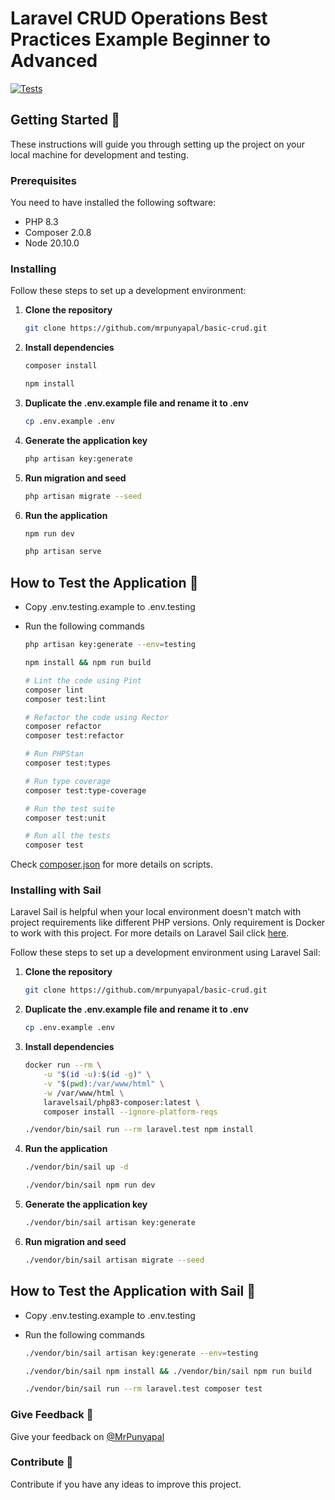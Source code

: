 # Laravel CRUD Operations Best Practices Example Beginner to Advanced

[![Tests](https://github.com/mrpunyapal/basic-crud/actions/workflows/tests.yml/badge.svg)](https://github.com/mr-punyapal/basic-crud/actions/workflows/tests.yml)

## Getting Started 🚀

These instructions will guide you through setting up the project on your local machine for development and testing.

### Prerequisites

You need to have installed the following software:

- PHP 8.3
- Composer 2.0.8
- Node 20.10.0

### Installing

Follow these steps to set up a development environment:

1. **Clone the repository**

    ```bash
    git clone https://github.com/mrpunyapal/basic-crud.git
    ```

2. **Install dependencies**

    ```bash
    composer install
    ```

    ```bash
    npm install
    ```

3. **Duplicate the .env.example file and rename it to .env**

    ```bash
    cp .env.example .env
    ```

4. **Generate the application key**

    ```bash
    php artisan key:generate
    ```

5. **Run migration and seed**

    ```bash
    php artisan migrate --seed
    ```

6. **Run the application**

    ```bash
    npm run dev
    ```

    ```bash
    php artisan serve
    ```

## How to Test the Application 🧪

- Copy .env.testing.example to .env.testing
- Run the following commands

    ```bash
    php artisan key:generate --env=testing
    ```

    ```bash
    npm install && npm run build
    ```

    ```bash
    # Lint the code using Pint
    composer lint
    composer test:lint

    # Refactor the code using Rector
    composer refactor
    composer test:refactor

    # Run PHPStan
    composer test:types

    # Run type coverage
    composer test:type-coverage

    # Run the test suite
    composer test:unit

    # Run all the tests
    composer test
    ```
Check [composer.json](/composer.json#L78-L92) for more details on scripts.

### Installing with Sail

Laravel Sail is helpful when your local environment doesn't match with project requirements like different PHP versions.
Only requirement is Docker to work with this project. For more details on Laravel Sail click [here](https://laravel.com/docs/10.x/sail).

Follow these steps to set up a development environment using Laravel Sail:

1. **Clone the repository**

    ```bash
    git clone https://github.com/mrpunyapal/basic-crud.git
    ```

2. **Duplicate the .env.example file and rename it to .env**

    ```bash
    cp .env.example .env
    ```

3. **Install dependencies**

    ```bash
    docker run --rm \
        -u "$(id -u):$(id -g)" \
        -v "$(pwd):/var/www/html" \
        -w /var/www/html \
        laravelsail/php83-composer:latest \
        composer install --ignore-platform-reqs
    ```

    ```bash
    ./vendor/bin/sail run --rm laravel.test npm install
    ```

4. **Run the application**

    ```bash
    ./vendor/bin/sail up -d
    ```

    ```bash
    ./vendor/bin/sail npm run dev
    ```

5. **Generate the application key**

    ```bash
    ./vendor/bin/sail artisan key:generate
    ```

6. **Run migration and seed**

    ```bash
    ./vendor/bin/sail artisan migrate --seed
    ```
## How to Test the Application with Sail 🧪

- Copy .env.testing.example to .env.testing
- Run the following commands

    ```bash
    ./vendor/bin/sail artisan key:generate --env=testing
    ```

    ```bash
    ./vendor/bin/sail npm install && ./vendor/bin/sail npm run build
    ```

    ```bash
    ./vendor/bin/sail run --rm laravel.test composer test
    ```
### Give Feedback 💬

Give your feedback on [@MrPunyapal](https://x.com/MrPunyapal)

### Contribute 🤝

Contribute if you have any ideas to improve this project.
